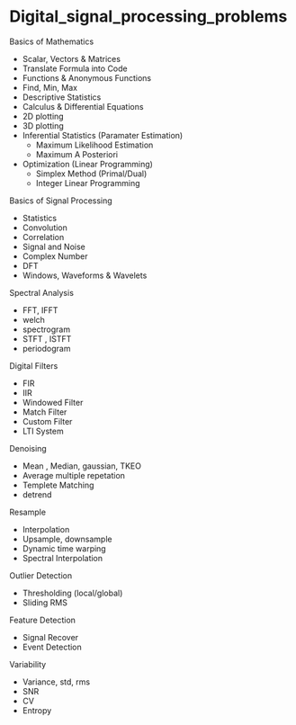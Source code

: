 # Digital_signal_processing_problems

Basics of Mathematics
- Scalar, Vectors & Matrices
- Translate Formula into Code
- Functions & Anonymous Functions
- Find, Min, Max
- Descriptive Statistics
- Calculus & Differential Equations
- 2D plotting
- 3D plotting
- Inferential Statistics (Paramater Estimation)
    - Maximum Likelihood Estimation
    - Maximum A Posteriori
- Optimization (Linear Programming)
    - Simplex Method (Primal/Dual)
    - Integer Linear Programming 

Basics of Signal Processing 
- Statistics
- Convolution
- Correlation
- Signal and Noise
- Complex Number
- DFT
- Windows, Waveforms & Wavelets

Spectral Analysis
- FFT, IFFT
- welch
- spectrogram
- STFT , ISTFT
- periodogram

Digital Filters
- FIR
- IIR
- Windowed Filter
- Match Filter
- Custom Filter
- LTI System

Denoising
- Mean , Median, gaussian, TKEO
- Average multiple repetation
- Templete Matching
- detrend


Resample
- Interpolation
- Upsample, downsample
- Dynamic time warping
- Spectral Interpolation

Outlier Detection
- Thresholding (local/global)
- Sliding RMS

Feature Detection
- Signal Recover
- Event Detection

Variability
- Variance, std, rms
- SNR
- CV
- Entropy
